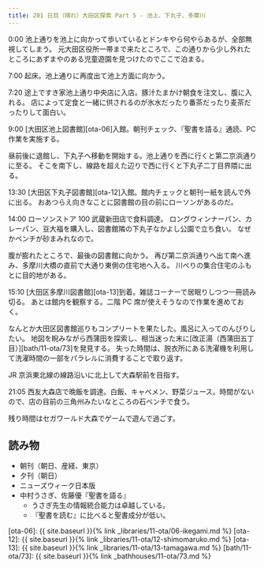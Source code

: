 ```yaml
---
title: 201 日目（晴れ）大田区探索 Part 5 - 池上、下丸子、多摩川
---
```


0:00 池上通りを池上に向かって歩いているとドンキやら何やらあるが、全部無視してしまう。
元大田区役所一帯まで来たところで、この通りから少し外れたところにあずまやのある児童遊園を見つけたのでここで泊まる。

7:00 起床。池上通りに再度出て池上方面に向かう。

7:20 途上ですき家池上通り中央店に入店。豚汁たまかけ朝食を注文し、腹に入れる。
店によって定食と一緒に供されるのが氷水だったり番茶だったり麦茶だったりして面白い。

9:00 [大田区池上図書館][ota-06]入館。朝刊チェック、『聖書を語る』通読、PC 作業を実施する。

昼前後に退館し、下丸子へ移動を開始する。池上通りを西に行くと第二京浜通りに至る。
そこを南下し、線路を超えた辺りで西に行くと下丸子二丁目界隈に出る。

13:30 [大田区下丸子図書館][ota-12]入館。館内チェックと朝刊一紙を読んで外に出る。
おあつらえ向きなことに図書館の目の前にローソンがあるのだ。

14:00 ローソンストア 100 武蔵新田店で食料調達。
ロングウィンナーパン、カレーパン、豆大福を購入し、図書館隣の下丸子なかよし公園で立ち食い。
なぜかベンチが砂まみれなので。

腹が膨れたところで、最後の図書館に向かう。
再び第二京浜通りへ出て南へ進み、多摩川大橋の直前で大通り東側の住宅地へ入る。
川べりの集合住宅のふもとに目的地がある。

15:10 [大田区多摩川図書館][ota-13]到着。雑誌コーナーで居眠りしつつ一冊読み切る。
あとは館内を観察する。二階 PC 席が使えそうなので作業を進めておく。

なんとか大田区図書館巡りもコンプリートを果たした。風呂に入ってのんびりしたい。
地図を睨みながら西蒲田を探索し、相当迷った末に[改正湯（西蒲田五丁目）][bath/11-ota/73]を発見する。
失った時間は、脱衣所にある洗濯機を利用して洗濯時間の一部をパラレルに消費することで取り返す。

JR 京浜東北線の線路沿いに北上して大森駅前を目指す。

21:05 西友大森店で晩飯を調達。白飯、キャベメン、野菜ジュース。時間がないので、店の目前の三角州みたいなところの石ベンチで食う。

残り時間はセガワールド大森でゲームで遊んで過ごす。

## 読み物

* 朝刊（朝日、産経、東京）
* 夕刊（朝日）
* ニューズウィーク日本版
* 中村うさぎ、佐藤優『聖書を語る』
  * うさぎ先生の情報統合能力は卓越している。
  * 『聖書を読む』に比べると聖書成分が低い。

[ota-06]: {{ site.baseurl }}{% link _libraries/11-ota/06-ikegami.md %}
[ota-12]: {{ site.baseurl }}{% link _libraries/11-ota/12-shimomaruko.md %}
[ota-13]: {{ site.baseurl }}{% link _libraries/11-ota/13-tamagawa.md %}
[bath/11-ota/73]: {{ site.baseurl }}{% link _bathhouses/11-ota/73.md %}
